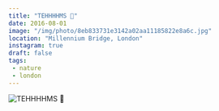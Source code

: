 ```yaml
---
title: "TEHHHHMS 🌊"
date: 2016-08-01
image: "/img/photo/8eb833731e3142a02aa11185822e8a6c.jpg"
location: "Millennium Bridge, London"
instagram: true
draft: false
tags:
 - nature
 - london
---
```


![TEHHHHMS 🌊](/img/photo/8eb833731e3142a02aa11185822e8a6c.jpg)
